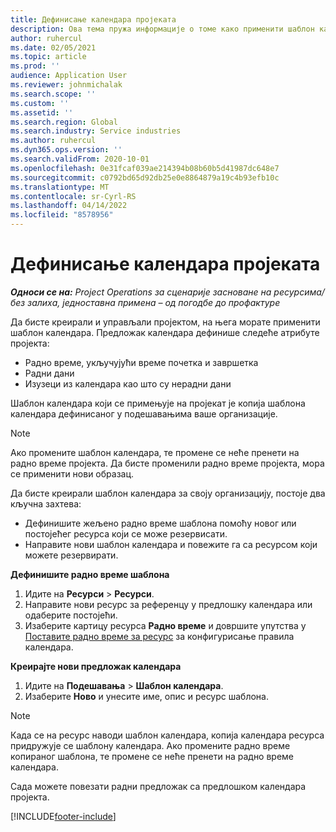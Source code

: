 ```yaml
---
title: Дефинисање календара пројеката
description: Ова тема пружа информације о томе како применити шаблон календара на пројекат за праћење распореда пројеката.
author: ruhercul
ms.date: 02/05/2021
ms.topic: article
ms.prod: ''
audience: Application User
ms.reviewer: johnmichalak
ms.search.scope: ''
ms.custom: ''
ms.assetid: ''
ms.search.region: Global
ms.search.industry: Service industries
ms.author: ruhercul
ms.dyn365.ops.version: ''
ms.search.validFrom: 2020-10-01
ms.openlocfilehash: 0e31fcaf039ae214394b08b60b5d41987dc648e7
ms.sourcegitcommit: c0792bd65d92db25e0e8864879a19c4b93efb10c
ms.translationtype: MT
ms.contentlocale: sr-Cyrl-RS
ms.lasthandoff: 04/14/2022
ms.locfileid: "8578956"
---
```

# <a name="define-project-calendars"></a>Дефинисање календара пројеката

_**Односи се на:** Project Operations за сценарије засноване на ресурсима/без залиха, једноставна примена – од погодбе до профактуре_

Да бисте креирали и управљали пројектом, на њега морате применити шаблон календара. Предложак календара дефинише следеће атрибуте пројекта:

- Радно време, укључујући време почетка и завршетка
- Радни дани
- Изузеци из календара као што су нерадни дани

Шаблон календара који се примењује на пројекат је копија шаблона календара дефинисаног у подешавањима ваше организације.

> [!NOTE]
> Ако промените шаблон календара, те промене се неће пренети на радно време пројекта. Да бисте променили радно време пројекта, мора се применити нови образац.

Да бисте креирали шаблон календара за своју организацију, постоје два кључна захтева:

- Дефинишите жељено радно време шаблона помоћу новог или постојећег ресурса који се може резервисати.
- Направите нови шаблон календара и повежите га са ресурсом који можете резервирати.

**Дефинишите радно време шаблона**

1. Идите на **Ресурси** \> **Ресурси**.
2. Направите нови ресурс за референцу у предлошку календара или одаберите постојећи.
3. Изаберите картицу ресурса **Радно време** и довршите упутства у [Поставите радно време за ресурс](/dynamics365/field-service/set-work-hours-resource) за конфигурисање правила календара.

**Креирајте нови предложак календара**

1. Идите на **Подешавања** \> **Шаблон календара**.
2. Изаберите **Ново** и унесите име, опис и ресурс шаблона.

> [!NOTE]
> Када се на ресурс наводи шаблон календара, копија календара ресурса придружује се шаблону календара. Ако промените радно време копираног шаблона, те промене се неће пренети на радно време календара.

Сада можете повезати радни предложак са предлошком календара пројекта.


[!INCLUDE[footer-include](../includes/footer-banner.md)]

